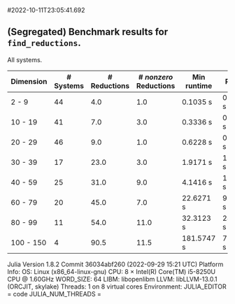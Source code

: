 #2022-10-11T23:05:41.692

## (Segregated) Benchmark results for `find_reductions`.
All systems.


| Dimension | # Systems | # Reductions | # *nonzero* Reductions | Min runtime | Rutime | Max runtime |
| --------- | --------- | ------------ | ---------------------- |------------ | ------ | ----------- |
| 2 - 9 | 44| 4.0| 1.0| 0.1035 s| 0.0014 s| 0.3022 s|
| 10 - 19 | 41| 7.0| 3.0| 0.3336 s| 0.0147 s| 1.0809 s|
| 20 - 29 | 46| 9.0| 1.0| 0.6228 s| 0.0888 s| 1.6422 s|
| 30 - 39 | 17| 23.0| 3.0| 1.9171 s| 1.1549 s| 5.4313 s|
| 40 - 59 | 25| 31.0| 9.0| 4.1416 s| 1.4771 s| 17.2603 s|
| 60 - 79 | 20| 45.0| 7.0| 22.6271 s| 9.4807 s| 1239.5072 s|
| 80 - 99 | 11| 54.0| 11.0| 32.3123 s| 24.4389 s| 327.6529 s|
| 100 - 150 | 4| 90.5| 11.5| 181.5747 s| 73.608 s| 247.0364 s|

Julia Version 1.8.2
Commit 36034abf260 (2022-09-29 15:21 UTC)
Platform Info:
  OS: Linux (x86_64-linux-gnu)
  CPU: 8 × Intel(R) Core(TM) i5-8250U CPU @ 1.60GHz
  WORD_SIZE: 64
  LIBM: libopenlibm
  LLVM: libLLVM-13.0.1 (ORCJIT, skylake)
  Threads: 1 on 8 virtual cores
Environment:
  JULIA_EDITOR = code
  JULIA_NUM_THREADS = 

